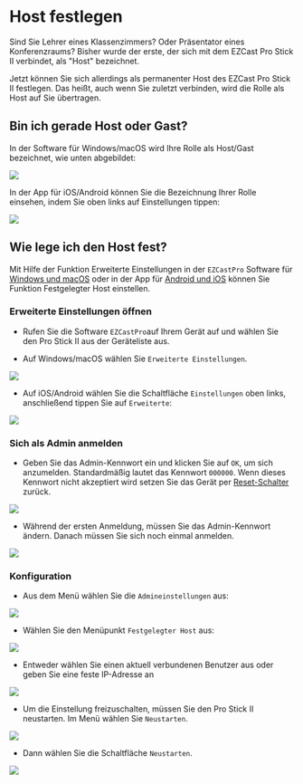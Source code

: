 # Host festlegen

Sind Sie Lehrer eines Klassenzimmers? Oder Präsentator eines Konferenzraums? Bisher wurde der erste, der sich mit dem EZCast Pro Stick II verbindet, als "Host" bezeichnet.

Jetzt können Sie sich allerdings als permanenter Host des EZCast Pro Stick II festlegen. Das heißt, auch wenn Sie zuletzt verbinden, wird die Rolle als Host auf Sie übertragen.

## Bin ich gerade Host oder Gast?

In der Software für Windows/macOS wird Ihre Rolle als Host/Gast bezeichnet, wie unten abgebildet:

![](/assets/img/AppRolle-Host.png)

In der App für iOS/Android können Sie die Bezeichnung Ihrer Rolle einsehen, indem Sie oben links auf Einstellungen tippen:

![](/assets/img/App-IosAndroidHost.png)

## Wie lege ich den Host fest?

Mit Hilfe der Funktion Erweiterte Einstellungen in der `EZCastPro` Software für [Windows und macOS](quickstart.md#InstallSoftware) oder in der App für [Android und iOS](quickstart.md#InstallApp) können Sie Funktion Festgelegter Host einstellen.

### Erweiterte Einstellungen öffnen

* Rufen Sie die Software `EZCastPro`auf Ihrem Gerät auf und wählen Sie den Pro Stick II aus der Geräteliste aus.

* Auf Windows/macOS wählen Sie `Erweiterte Einstellungen`.

![](/assets/img/Win-App-Advanced-Settings.png)

* Auf iOS/Android wählen Sie die Schaltfläche `Einstellungen` oben links, anschließend tippen Sie auf `Erweiterte`:

![](/assets/img/iOS_adv-settings.png)

### Sich als Admin anmelden

* Geben Sie das Admin-Kennwort ein und klicken Sie auf `OK`, um sich anzumelden. Standardmäßig lautet das Kennwort `000000`. Wenn dieses Kennwort nicht akzeptiert wird setzen Sie das Gerät per [Reset-Schalter](reset.md#zurücksetzen-per-reset-schalter) zurück.

![](/assets/img/EZCastII_Login.png)

* Während der ersten Anmeldung, müssen Sie das Admin-Kennwort ändern. Danach müssen Sie sich noch einmal anmelden.

![](/assets/img/new_password.png)

### Konfiguration

* Aus dem Menü wählen Sie die `Admineinstellungen` aus:

![](/assets/img/ezcastpro.II.select.admineinstellungen.png)

* Wählen Sie den Menüpunkt `Festgelegter Host` aus:

![](/assets/img/ezcastpro.II.admineinstellungen.fixedhost.png)

* Entweder wählen Sie einen aktuell verbundenen Benutzer aus oder geben Sie eine feste IP-Adresse an

![](/assets/img/ProIIStick_Fixedhost.Select.png)

* Um die Einstellung freizuschalten, müssen Sie den Pro Stick II neustarten. Im Menü wählen Sie `Neustarten`.

![](/assets/img/prostickII_menu.neustart.png)

* Dann wählen Sie die Schaltfläche `Neustarten`.

![](/assets/img/restart.jpg)

